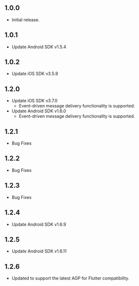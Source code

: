 ## 1.0.0

* Initial release.

## 1.0.1

* Update Android SDK v1.5.4

## 1.0.2

* Update iOS SDK v3.5.9

## 1.2.0

* Update iOS SDK v3.7.0
  * Event-driven message delivery functionality is supported.
* Update Android SDK v1.6.0
  * Event-driven message delivery functionality is supported.

## 1.2.1

* Bug Fixes

## 1.2.2

* Bug Fixes

## 1.2.3

* Bug Fixes

## 1.2.4

* Update Android SDK v1.6.9

## 1.2.5

* Update Android SDK v1.6.11

## 1.2.6

* Updated to support the latest AGP for Flutter compatibility.
